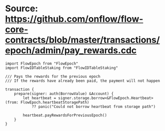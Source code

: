 # Source: https://github.com/onflow/flow-core-contracts/blob/master/transactions/epoch/admin/pay_rewards.cdc

```
import FlowEpoch from "FlowEpoch"
import FlowIDTableStaking from "FlowIDTableStaking"

/// Pays the rewards for the previous epoch
/// If the rewards have already been paid, the payment will not happen

transaction {
    prepare(signer: auth(BorrowValue) &Account) {
        let heartbeat = signer.storage.borrow<&FlowEpoch.Heartbeat>(from: FlowEpoch.heartbeatStoragePath)
            ?? panic("Could not borrow heartbeat from storage path")

        heartbeat.payRewardsForPreviousEpoch()
    }
}
```